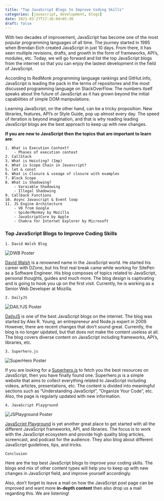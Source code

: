 ```yaml
---
title: "Top JavaScript Blogs to Improve Coding Skills"
categories: [javascript, development, blogs]
date: 2021-03-27T17:26:04+05:30
draft: false
---
```


With two decades of improvement, JavaScript has become one of the most popular programming languages of all time. The journey started in 1995 when Brendan Eich created JavaScript in just 10 days. From there, it has seen multiple revisions, drafts, and growth in the form of frameworks, API’s, modules, etc. Today, we will go forward and list the top JavaScript blogs from the internet so that you can enjoy the lastest development in the field of JavaScript.

According to RedMonk programming language rankings and GitHut.info, JavaScript is leading the pack in the terms of repositories and the most discussed programming language on StackOverFlow. The numbers itself speaks about the future of JavaScript as it has grown beyond the initial capabilities of simple DOM manipulations.

Learning JavaScript, on the other hand, can be a tricky proposition. New libraries, features, API’s or Style Guide, pop up almost every day. The speed of iteration is beyond imagination, and that is why reading leading JavaScript blogs are the best approach to keep up with new changes.

**If you are new to JavaScript then the topics that are important to learn are**:
```
1. What is Execution Context?
    - Phases of execution context
2. CallStack
3. What is Hoisting? (Imp)
4. What is Scope Chain in Javascript?
5. let & const 
6. What is Closure & useage of closure with examples
7. Block Scope
8. What is Shadowing?
    - Varaiable Shadowing
    - Illegal Shadowing
9. Callback Functions
10. Async Javascript & Event loop
11. JS Engine Architecture
    - V8 from Google
    - SpiderMonkey by Mozilla
    - JavaScriptCore by Apple
    - Chakra for Internet Explorer by Microsoft
```

### Top JavaScript Blogs to Improve Coding Skills

```
1. David Walsh Blog
```

![DWB Poster](/images/postimgs/davidjs.png)

[David Walsh](https://davidwalsh.name) is a renowned name in the JavaScript world. He started his career with DZone, but his first real break came while working for SitePen as a Software Engineer. His blog composes of topics related to JavaScript, personal thoughts, guides and much more. The blog design is captivating and is going to hook you up on the first visit. Currently, he is working as a Senior Web Developer at Mozilla.

```
2. DailyJS
```

![DAILYJS Poster](/images/postimgs/dailyjs.png)

 [DailyJS](https://medium.com/dailyjs) is one of the best JavaScript blogs on the internet. The blog was started by Alex R. Young, an entrepreneur and Node.js expert in 2009. However, there are recent changes that don’t sound great. Currently, the blog is no longer updated, but that does not make the content useless at all. The blog covers diverse content on JavaScript including frameworks, API’s, libraries, etc.

```
3. Superhero.js
```

![SuperHero Poster](/images/postimgs/superhero.png)

If you are looking for a [Superhero.js](http://superherojs.com) to fetch you the best resources on JavaScript, then you have finally found one. Superhero.js is a simple website that aims to collect everything related to JavaScript including videos, articles, presentations, etc. The content is divided into meaningful sections such as “Understanding JavaScript”, “Organize Your Code”, etc. Also, the page is regularly updated with new information.

```
4. JavaScript Playground
```

![JSPlayground Poster](/images/postimgs/jsplayground.png)

[JavaScript Playground](https://www.jackfranklin.co.uk/blog/refactoring-javascript-code-with-tests) is yet another great place to get started with all the different JavaScript frameworks, API, and libraries. The focus is to work with the JavaScript ecosystem and provide high quality blog articles, screencast, and podcast for the audience. They also blog about different JavaScript guidelines, tips, and tricks.

```
Conclusion
```

Here are the top best JavaScript blogs to improve your coding skills. The blogs and mix of other content types will help you to keep up with new changes in JavaScript field, and improve yourself accordingly.

Also, don’t forget to leave a mail on how the JavaScript post page can be improved and want more **in-depth content** then also drop us a mail regarding this. We are listening!